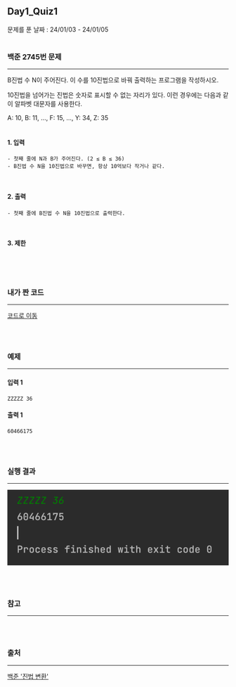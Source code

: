 ## Day1_Quiz1
문제를 푼 날짜 : 24/01/03 - 24/01/05
<br />
<br />

### 백준 2745번 문제
---
B진법 수 N이 주어진다. 이 수를 10진법으로 바꿔 출력하는 프로그램을 작성하시오.

10진법을 넘어가는 진법은 숫자로 표시할 수 없는 자리가 있다. 이런 경우에는 다음과 같이 알파벳 대문자를 사용한다.

A: 10, B: 11, ..., F: 15, ..., Y: 34, Z: 35
<br />
<br />

#### 1. 입력
```
- 첫째 줄에 N과 B가 주어진다. (2 ≤ B ≤ 36)
- B진법 수 N을 10진법으로 바꾸면, 항상 10억보다 작거나 같다.
```


<br />

#### 2. 출력
```
- 첫째 줄에 B진법 수 N을 10진법으로 출력한다.
```
<br />

#### 3. 제한
```
```

<br />
<br />

### 내가 짠 코드
---
[코드로 이동](/algorithm-study-project/src/w6/d1/BaseConversion.java)

<br />
<br />


### 예제
---
#### 입력 1
```
ZZZZZ 36
```
#### 출력 1
```
60466175
```

<br />
<br />



### 실행 결과
---
![images-001](W6/images/d1q1.png)

<br />
<br />

### 참고
---


<br />
<br />

### 출처
---
[백준 '진법 변환'](https://www.acmicpc.net/problem/2745)